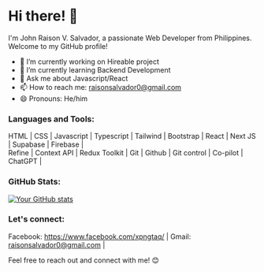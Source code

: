 # Hi there! 👋

I'm John Raison V. Salvador, a passionate Web Developer from Philippines. Welcome to my GitHub profile!

- 🔭 I’m currently working on Hireable project
- 🌱 I’m currently learning Backend Development
- 💬 Ask me about Javascript/React
- 📫 How to reach me: raisonsalvador0@gmail.com
- 😄 Pronouns: He/him

### Languages and Tools:

HTML | CSS | Javascript | Typescript | Tailwind | Bootstrap | React | Next JS | Supabase | Firebase | <br/>
Refine | Context API | Redux Toolkit | Git | Github | Git control | Co-pilot | ChatGPT | 




### GitHub Stats:

[![Your GitHub stats](https://github-readme-stats.vercel.app/api?username=pngtaq&show_icons=true&theme=radical)](https://github.com/pngtaq)

### Let's connect:

Facebook: https://www.facebook.com/xpngtaq/ | Gmail: raisonsalvador0@gmail.com |

Feel free to reach out and connect with me! 😊
